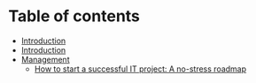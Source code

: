 # Table of contents

* [Introduction](README.md)
* [Introduction](introduction.md)
* [Management](management/README.md)
  * [How to start a successful IT project: A no-stress roadmap](management/how-to-start-a-successful-it-project-a-no-stress-roadmap.md)

